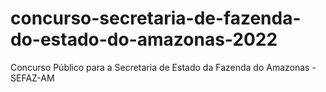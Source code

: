 # concurso-secretaria-de-fazenda-do-estado-do-amazonas-2022
Concurso Público para a Secretaria de Estado da Fazenda do Amazonas - SEFAZ-AM
